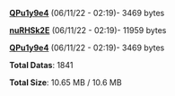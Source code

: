 [**QPu1y9e4**](/data/QPu1y9e4.txt) (06/11/22 - 02:19)- 3469 bytes

[**nuRHSk2E**](/data/nuRHSk2E.txt) (06/11/22 - 02:19)- 11959 bytes

[**QPu1y9e4**](/data/QPu1y9e4.txt) (06/11/22 - 02:19)- 3469 bytes

**Total Datas**: 1841

**Total Size**: 10.65 MB / 10.6 MB